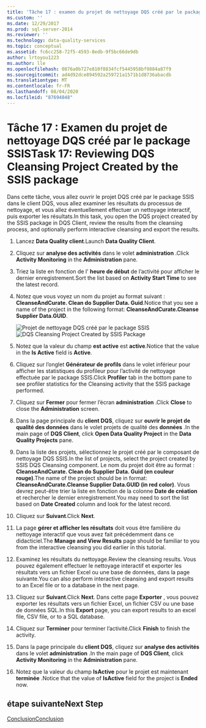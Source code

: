 ```yaml
---
title: 'Tâche 17 : examen du projet de nettoyage DQS créé par le package SSIS | Microsoft Docs'
ms.custom: ''
ms.date: 12/29/2017
ms.prod: sql-server-2014
ms.reviewer: ''
ms.technology: data-quality-services
ms.topic: conceptual
ms.assetid: fc6cc258-72f5-4593-8edb-9f5bc66de9db
author: lrtoyou1223
ms.author: lle
ms.openlocfilehash: 0876a0b727e810f8834fcf5445958bf9884a87f9
ms.sourcegitcommit: ad4d92dce894592a259721a1571b1d8736abacdb
ms.translationtype: MT
ms.contentlocale: fr-FR
ms.lasthandoff: 08/04/2020
ms.locfileid: "87694848"
---
```

# <a name="task-17-reviewing-dqs-cleansing-project-created-by-the-ssis-package"></a><span data-ttu-id="79c57-102">Tâche 17 : Examen du projet de nettoyage DQS créé par le package SSIS</span><span class="sxs-lookup"><span data-stu-id="79c57-102">Task 17: Reviewing DQS Cleansing Project Created by the SSIS package</span></span>
  <span data-ttu-id="79c57-103">Dans cette tâche, vous allez ouvrir le projet DQS créé par le package SSIS dans le client DQS, vous allez examiner les résultats du processus de nettoyage, et vous allez éventuellement effectuer un nettoyage interactif, puis exporter les résultats.</span><span class="sxs-lookup"><span data-stu-id="79c57-103">In this task, you open the DQS project created by the SSIS package in DQS Client, review the results from the cleansing process, and optionally perform interactive cleansing and export the results.</span></span>  
  
1.  <span data-ttu-id="79c57-104">Lancez **Data Quality client**.</span><span class="sxs-lookup"><span data-stu-id="79c57-104">Launch **Data Quality Client**.</span></span>  
  
2.  <span data-ttu-id="79c57-105">Cliquez sur **analyse des activités** dans le volet **administration** .</span><span class="sxs-lookup"><span data-stu-id="79c57-105">Click **Activity Monitoring** in the **Administration** pane.</span></span>  
  
3.  <span data-ttu-id="79c57-106">Triez la liste en fonction de l' **heure de début** de l’activité pour afficher le dernier enregistrement.</span><span class="sxs-lookup"><span data-stu-id="79c57-106">Sort the list based on **Activity Start Time** to see the latest record.</span></span>  
  
4.  <span data-ttu-id="79c57-107">Notez que vous voyez un nom du projet au format suivant : **CleanseAndCurate. Clean do Supplier Data. Guid**.</span><span class="sxs-lookup"><span data-stu-id="79c57-107">Notice that you see a name of the project in the following format: **CleanseAndCurate.Cleanse Supplier Data.GUID**.</span></span>  
  
     <span data-ttu-id="79c57-108">![Projet de nettoyage DQS créé par le package SSIS](../../2014/tutorials/media/et-reviewingdqscpcreatedbythessispackage.jpg "Projet de nettoyage DQS créé par le package SSIS")</span><span class="sxs-lookup"><span data-stu-id="79c57-108">![DQS Cleansing Project Created by SSIS Package](../../2014/tutorials/media/et-reviewingdqscpcreatedbythessispackage.jpg "DQS Cleansing Project Created by SSIS Package")</span></span>  
  
5.  <span data-ttu-id="79c57-109">Notez que la valeur du champ **est active** est **active**.</span><span class="sxs-lookup"><span data-stu-id="79c57-109">Notice that the value in the **Is Active** field is **Active**.</span></span>  
  
6.  <span data-ttu-id="79c57-110">Cliquez sur l’onglet **Générateur de profils** dans le volet inférieur pour afficher les statistiques du profileur pour l’activité de nettoyage effectuée par le package SSIS.</span><span class="sxs-lookup"><span data-stu-id="79c57-110">Click **Profiler** tab in the bottom pane to see profiler statistics for the Cleansing activity that the SSIS package performed.</span></span>  
  
7.  <span data-ttu-id="79c57-111">Cliquez sur **Fermer** pour fermer l’écran **administration** .</span><span class="sxs-lookup"><span data-stu-id="79c57-111">Click **Close** to close the **Administration** screen.</span></span>  
  
8.  <span data-ttu-id="79c57-112">Dans la page principale du **client DQS**, cliquez sur **ouvrir le projet de qualité des données** dans le volet projets de qualité des **données** .</span><span class="sxs-lookup"><span data-stu-id="79c57-112">In the main page of **DQS Client**, click **Open Data Quality Project** in the **Data Quality Projects** pane.</span></span>  
  
9. <span data-ttu-id="79c57-113">Dans la liste des projets, sélectionnez le projet créé par le composant de nettoyage DQS SSIS.</span><span class="sxs-lookup"><span data-stu-id="79c57-113">In the list of projects, select the project created by SSIS DQS Cleansing component.</span></span> <span data-ttu-id="79c57-114">Le nom du projet doit être au format : **CleanseAndCurate. Clean do Supplier Data. Guid (en couleur rouge)**.</span><span class="sxs-lookup"><span data-stu-id="79c57-114">The name of the project should be in format:  **CleanseAndCurate.Cleanse Supplier Data.GUID (in red color)**.</span></span> <span data-ttu-id="79c57-115">Vous devrez peut-être trier la liste en fonction de la colonne **Date de création** et rechercher le dernier enregistrement.</span><span class="sxs-lookup"><span data-stu-id="79c57-115">You may need to sort the list based on **Date Created** column and look for the latest record.</span></span>  
  
10. <span data-ttu-id="79c57-116">Cliquez sur **Suivant**.</span><span class="sxs-lookup"><span data-stu-id="79c57-116">Click **Next**.</span></span>  
  
11. <span data-ttu-id="79c57-117">La page **gérer et afficher les résultats** doit vous être familière du nettoyage interactif que vous avez fait précédemment dans ce didacticiel.</span><span class="sxs-lookup"><span data-stu-id="79c57-117">The **Manage and View Results** page should be familiar to you from the interactive cleansing you did earlier in this tutorial.</span></span>  
  
12. <span data-ttu-id="79c57-118">Examinez les résultats du nettoyage.</span><span class="sxs-lookup"><span data-stu-id="79c57-118">Review the cleansing results.</span></span> <span data-ttu-id="79c57-119">Vous pouvez également effectuer le nettoyage interactif et exporter les résultats vers un fichier Excel ou une base de données, dans la page suivante.</span><span class="sxs-lookup"><span data-stu-id="79c57-119">You can also perform interactive cleansing and export results to an Excel file or to a database in the next page.</span></span>  
  
13. <span data-ttu-id="79c57-120">Cliquez sur **Suivant**.</span><span class="sxs-lookup"><span data-stu-id="79c57-120">Click **Next**.</span></span> <span data-ttu-id="79c57-121">Dans cette page **Exporter** , vous pouvez exporter les résultats vers un fichier Excel, un fichier CSV ou une base de données SQL.</span><span class="sxs-lookup"><span data-stu-id="79c57-121">In this **Export** page, you can export results to an excel file, CSV file, or to a SQL database.</span></span>  
  
14. <span data-ttu-id="79c57-122">Cliquez sur **Terminer** pour terminer l’activité.</span><span class="sxs-lookup"><span data-stu-id="79c57-122">Click **Finish** to finish the activity.</span></span>  
  
15. <span data-ttu-id="79c57-123">Dans la page principale du **client DQS**, cliquez sur **analyse des activités** dans le volet **administration** .</span><span class="sxs-lookup"><span data-stu-id="79c57-123">In the main page of **DQS Client**, click **Activity Monitoring** in the **Administration** pane.</span></span>  
  
16. <span data-ttu-id="79c57-124">Notez que la valeur du champ **IsActive** pour le projet est maintenant **terminée** .</span><span class="sxs-lookup"><span data-stu-id="79c57-124">Notice that the value of **IsActive** field for the project is **Ended** now.</span></span>  
  
## <a name="next-step"></a><span data-ttu-id="79c57-125">étape suivante</span><span class="sxs-lookup"><span data-stu-id="79c57-125">Next Step</span></span>  
 [<span data-ttu-id="79c57-126">Conclusion</span><span class="sxs-lookup"><span data-stu-id="79c57-126">Conclusion</span></span>](../../2014/tutorials/conclusion.md)  
  
  
